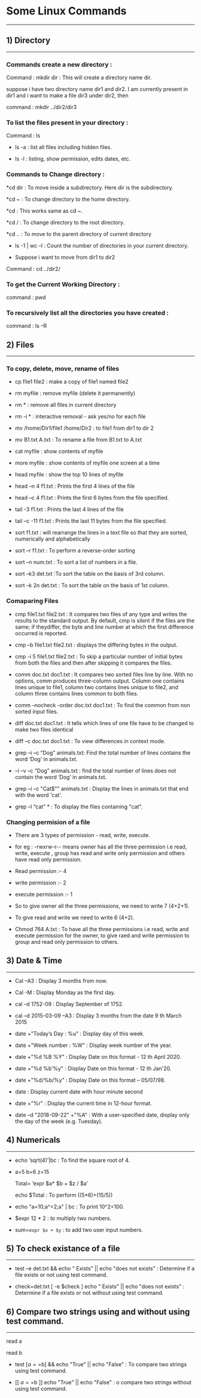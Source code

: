 # Some Linux Commands
---

## 1) Directory
---

### Commands create a new directory :

Command : mkdir dir : This will create a directory name dir.

suppose i have two directory name dir1 and dir2. I am currently present in dir1 and i want to make a file dir3 under dir2, then

command : mkdir ../dir2/dir3

### To list the files present in your directory :

Command : ls

* ls -a : list all files including hidden files.

* ls -l : listing, show permission, edits dates, etc.

### Commands to Change directory :

*cd dir : To move inside a subdirectory. Here dir is the subdirectory.

*cd ~ : To change directory to the home directory. 

*cd : This works same as cd ~.

*cd / : To change directory to the root directory.

*cd .. :  To move to the parent directory of current directory

* ls -1 | wc –l : Count the number of directories in your current directory.

* Suppose i want to move from dir1 to dir2

 Command : cd ../dir2/

### To get the Current Working Directory :

command : pwd

### To recursively list all the directories you have created :

command : ls –R

## 2) Files
---

### To copy, delete, move, rename of files 

* cp file1 file2 : make a copy of file1 named file2

* rm myfile : remove myfile (delete it permanently)

* rm * : remove all files in current directory

* rm -i * : interactive removal - ask yes/no for each file

* mv /home/Dir1/file1 /home/Dir2 : to file1 from dir1 to dir 2

* mv B1.txt A.txt : To rename a file from B1.txt to A.txt

* cat myfile : show contents of myfile

* more myfile : show contents of myfile one screen at a time

* head myfile : show the top 10 lines of myfile

* head –n 4 f1.txt : Prints the first 4 lines of the file

* head –c 4 f1.txt : Prints the first 6 bytes from the file specified.

* tail -3 f1.txt : Prints the last 4 lines of the file

* tail –c -11 f1.txt : Prints the last 11 bytes from the file specified.

* sort f1.txt : will rearrange the lines in a text file so that they are sorted, numerically and alphabetically

* sort –r f1.txt : To perform a reverse-order sorting

* sort –n num.txt : To sort a list of numbers in a file.

* sort –k3 det.txt :To sort the table on the basis of 3rd column.

* sort –k 2n det.txt : 	To sort the table on the basis of 1st column.

### Comaparing Files 

* cmp file1.txt file2.txt : It compares two files of any type and writes the results to the standard output. By default, cmp is silent if the files are the same; if theydiffer, the byte and line number at which the first difference occurred is reported.

* cmp –b file1.txt file2.txt : displays the differing bytes in the output.

* cmp -i 5 file1.txt file2.txt : To skip a particular number of initial bytes from both the files and then after skipping it compares the files.

* comm doc.txt doc1.txt : It compares two sorted files line by line. With no options, comm produces three-column output. Column one contains lines unique to file1, column two contains lines unique to file2, and column three contains lines common to both files.

* comm –nocheck -order doc.txt doc1.txt : To find the common from non sorted  input files.

* diff doc.txt doc1.txt : It tells which lines of one file have to be changed to make two files identical

* diff –c doc.txt doc1.txt : To view differences in context mode.

* grep –i –c “Dog” animals.txt: Find the total number of lines contains the word ‘Dog’ in animals.txt.

* –i –v –c “Dog” animals.txt : find the total number of lines does not contain the word ‘Dog’ in
animals.txt.

* grep –i –c "Cat$"" animals.txt : Display the lines in animals.txt that end with the word 'cat'.

* grep –l “cat” * : To display the files containing "cat".

### Changing permision of a file

* There are 3 types of permission - read, write, execute.

* for eg : -rwxrw-r-- means owner has all the three permission i.e read, write, execute , group has read and write only permission and others have read only permission.

* Read permission :- 4

* write permission :- 2

* execute permission :- 1

* So to give owner all the three permissions, we need to write 7 (4+2+1).

* To give read and write we need to write 6 (4+2). 

* Chmod 764 A.txt : To have all the three permissions i.e read, write and execute permission for the owner, to give raed and write permission to group and read only permission to others.


## 3) Date & Time
---

* Cal –A3 : Display 3 months from now.

* Cal -M : Display Monday as the first day.

* cal –d 1752-09 : Display September of 1752.

* cal –d 2015-03-09 –A3 : Display 3 months from the date 9 th March 2015

* date +"Today’s Day : %u"  : Display day of this week.

* date +"Week number : %W" : Display week number of the year.

* date +"%d %B %Y" : Display Date on this format - 12 th April 2020.

* date +"%d %b’%y" : Display Date on this format - 12 th Jan'20.

* date +"%d/%b/%y" : Display Date on this format – 05/07/98.

* date : Display current date with hour minute second

* date +"%r" : Display the current time in 12-hour format.

* date –d "2018-09-22" +"%A" : With a user-specified date, display only the day of the week (e.g. Tuesday).

## 4) Numericals
---

* echo ‘sqrt(4)’|bc : To find the square root of 4.

* a=5 b=6 z=15

  Total= ‘expr $a* $b + $z / $a’

  echo $Total  : To perform ((5*6)+(15/5))

* echo "a=10;a^=2;a" | bc : To print 10^2=100.

* $expr 12 \* 2 : to multiply two numbers.

* sum=`expr $x + $y` : to add two user input numbers.

## 5) To check existance of a file 
---

* test –e det.txt && echo " Exists" || echo "does not exists" : Determine if a file exists or not using test command.

* check=det.txt
  [ -e $check ] echo " Exists" || echo "does not exists" : Determine if a file exists or not without using test command.

## 6) Compare two strings using and without using test command.
---

read a 

read b

* test [$a==$b] && echo "True" || echo "False" : To compare two strings using test command.

* [[ $a==$b ]] echo "True" || echo "False" : o compare two strings without using test command.
